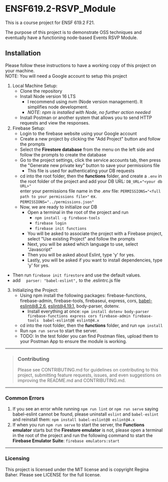 # ENSF619.2-RSVP_Module

This is a course project for ENSF 619.2 F21. 

The purpose of this project is to demonstrate OSS techniques and eventually have a functioning node-based Events RSVP Module.  


## Installation  

Please follow these instructions to have a working copy of this project on your machine.  
NOTE: You will need a Google account to setup this project  

1. Local Machine Setup:
   - Clone the repository
   - Install Node version 16 LTS  
		- I recommend using nvm (Node version management). It simplifies node development.
		- *NOTE: npm is installed with Node, no further action needed*
   - Install Postman or another system that allows you to send HTTP requests and view the responses.  		
2. Firebase Setup:  
   - Login to the firebase website using your Google account  
   - Create a new project by clicking the "Add Project" button and follow the prompts  
   - Select the **Firestore database** from the menu on the left side and follow the prompts to create the database  
   - Go to the project settings, click the service accounts tab, then press the "Generate new private key" button to save your permissions file  
      - This file is used for authenticating your DB requests  
   - cd into the root folder, then the **functions** folder, and create a `.env` in the root folder of the project and add your DB URL: `DB_URL="<your db URL>"`  
     enter your permissions file name in the .env file: `PERMISSIONS="<full path to your permissions file>"` ex. `PERMISSIONS="../permissions.json"`
   - Now, we are ready to initialize our DB  
      - Open a terminal in the root of the project and run
        - `npm install -g firebase-tools`
        - `firebase login` 
        - `firebase init functions`   
      - You will be asked to associate the project with a Firebase project, select "Use existing Project" and follow the prompts  
      - Next, you will be asked which language to use, select "Javascript"  
      - Then you will be asked about Eslint, type 'y' for yes.  
      - Lastly, you will be asked if you want to install dependencies, type 'y' for yes.  
  - Then run `firebase init firestore` and use the default values.
  - add `  parser: "babel-eslint",` to the .eslintrc.js file
3. Initializing the Project:
   - Using npm install the following packages: firebase-functions, firebase-admin, firebase-tools, firebaseui, express, cors, babel-eslint@8.2.6, eslint@4.19.1, body-parser, dotenv.  
     - Install everything at once: `npm install dotenv body-parser firebase-functions express cors firebase-admin firebase-tools  babel-eslint@8 eslint@4.x`  
   - cd into the root folder, then the **functions** folder, and run `npm install`  
   - Run `npm run serve` to start the server.  
   - TODO: In the test folder you can find Postman files, upload them to your Postman App to ensure the module is working.   

---  
>  ### Contributing  
>  Please see CONTRIBUTING.md for guidelines on contributing to this project, submitting feature requests, issues, and even suggestions on improving the README.md and CONTRIBUTING.md.  
---  
### Common Errors
1. If you see an error while running `npm run lint` or `npm run serve` saying babel-eslint cannot be found, please uninstall `eslint` and `babel-eslint` and reinstall them: `npm install babel-eslint@8 eslint@4.x`
2. 	If when you run `npm run serve` to start the server, the **Functions emulator** starts but the **Firestore emulator** is not, please open a terminal in the root of the project and run the following command to start the **Firebase Emulator Suite**:
         `firebase emulators:start`
---  
### Licensing
This project is licensed under the MIT license and is copyright Regina Baher. Please see LICENSE for the full license.

